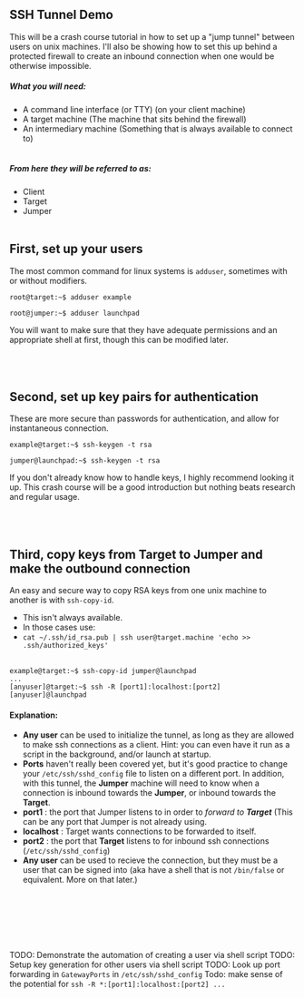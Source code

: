 ## SSH Tunnel Demo
This will be a crash course tutorial in how to set up a "jump tunnel" between users on unix machines.
I'll also be showing how to set this up behind a protected firewall to create an inbound connection when one would be
otherwise impossible.


##### What you will need:
- A command line interface (or TTY) (on your client machine)
- A target machine (The machine that sits behind the firewall)
- An intermediary machine (Something that is always available to connect to)
<br><br>

##### From here they will be referred to as:
- Client
- Target
- Jumper
<br><br>

## First, set up your users
The most common command for linux systems is `adduser`, sometimes with or without modifiers.

```
root@target:~$ adduser example
```
```
root@jumper:~$ adduser launchpad
```
You will want to make sure that they have adequate permissions and an appropriate shell at first, though this can be
modified later.
<br><br>
<br><br>

## Second, set up key pairs for authentication
These are more secure than passwords for authentication, and allow for instantaneous connection.

```
example@target:~$ ssh-keygen -t rsa
```
```
jumper@launchpad:~$ ssh-keygen -t rsa
```
If you don't already know how to handle keys, I highly recommend looking it up. This crash course will be a
good introduction but nothing beats research and regular usage.
<br><br>
<br><br>

## Third, copy keys from Target to Jumper and make the outbound connection
An easy and secure way to copy RSA keys from one unix machine to another is with `ssh-copy-id`.
- This isn't always available. 
- In those cases use:
- `cat ~/.ssh/id_rsa.pub | ssh user@target.machine 'echo >> .ssh/authorized_keys'`
<br><br>
```
example@target:~$ ssh-copy-id jumper@launchpad
...
[anyuser]@target:~$ ssh -R [port1]:localhost:[port2] [anyuser]@launchpad
```
#### Explanation:
- **Any user** can be used to initialize the tunnel, as long as they are allowed to make ssh connections as a client. Hint:
you can even have it run as a script in the background, and/or launch at startup.
- **Ports** haven't really been covered yet, but it's good practice to change your `/etc/ssh/sshd_config` file to listen on
a different port. In addition, with this tunnel, the **Jumper** machine will need to know when a connection is inbound
towards the **Jumper**, or inbound towards the **Target**.
- **port1** : the port that Jumper listens to in order to *forward to __Target__* (This can be any port that Jumper is not
already using.
- **localhost** : Target wants connections to be forwarded to itself. 
- **port2** : the port that **Target** listens to for inbound ssh connections (`/etc/ssh/sshd_config`)
- **Any user** can be used to recieve the connection, but they must be a user that can be signed into (aka have a shell that is
not `/bin/false` or equivalent. More on that later.)

<br><br><br><br><br><br>
TODO: Demonstrate the automation of creating a user via shell script
TODO: Setup key generation for other users via shell script
TODO: Look up port forwarding in `GatewayPorts` in `/etc/ssh/sshd_config`
Todo: make sense of the potential for `ssh -R *:[port1]:localhost:[port2] ...`


